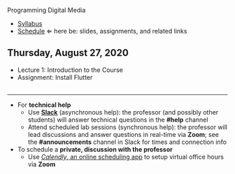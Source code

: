 Programming Digital Media

- [Syllabus](syllabus.md)
- [Schedule](schedule.md)   &lArr; here be: slides, assignments, and related links

## Thursday, August 27, 2020

- Lecture 1: Introduction to the Course
- Assignment: Install Flutter<br><br>


<hr>


- For **technical help**
  - Use [**Slack**](https://dms-102.slack.com/) (asynchronous help): the professor (and possibly other students) will answer technical questions in the **#help** channel
  - Attend scheduled lab sessions (synchronous help): the professor will lead discussions and answer questions in real-time via **Zoom**; see the **#announcements** channel in Slack for times and connection info
- To schedule a **private, discussion with the professor**
  - Use [*Calendly*, an online scheduling app](https://calendly.com/rkostin) to setup virtual office hours via **Zoom**



